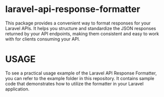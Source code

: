 # laravel-api-response-formatter

This package provides a convenient way to format responses for your Laravel APIs. It helps you structure and standardize the JSON responses returned by your API endpoints, making them consistent and easy to work with for clients consuming your API.

# USAGE
To see a practical usage example of the Laravel API Response Formatter, you can refer to the example folder in this repository. It contains sample code that demonstrates how to utilize the formatter in your Laravel application.
